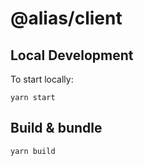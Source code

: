 # @alias/client

## Local Development

To start locally:

```
yarn start
```

## Build & bundle

```
yarn build
```
